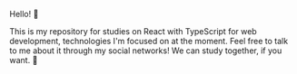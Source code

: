 Hello! 🤗

This is my repository for studies on React with TypeScript for web development, technologies I'm focused on at the moment.
Feel free to talk to me about it through my social networks! We can study together, if you want. 👊
